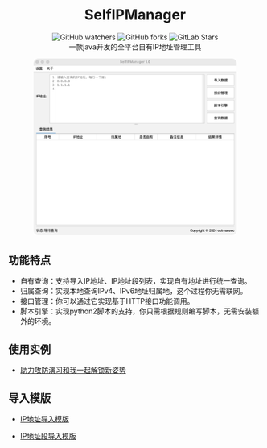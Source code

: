 <p align="center">
  <h1 align="center">SelfIPManager</h1>
  <div align="center">
    <img alt="GitHub watchers" src="https://img.shields.io/github/watchers/outmansec/SelfIPManager?style=flat-square">
    <img alt="GitHub forks" src="https://img.shields.io/github/forks/outmansec/SelfIPManager?style=flat-square">
    <img alt="GitLab Stars" src="https://img.shields.io/github/stars/outmansec/SelfIPManager.svg?style=flat-square">
  </div>
  <div align="center">一款java开发的全平台自有IP地址管理工具</div>
  <div align="center">
    
  </div>
</p>

<div align=center><img src="./img/gui.png" width="80%" /></div>

## 功能特点
- 自有查询：支持导入IP地址、IP地址段列表，实现自有地址进行统一查询。
- 归属查询：实现本地查询IPv4、IPv6地址归属地，这个过程你无需联网。
- 接口管理：你可以通过它实现基于HTTP接口功能调用。
- 脚本引擎：实现python2脚本的支持，你只需根据规则编写脚本，无需安装额外的环境。
  
## 使用实例

- [助力攻防演习和我一起解锁新姿势](https://markdown.com.cn)

## 导入模版

- [IP地址导入模版](https://github.com/outmansec/SelfIPManager/blob/master/template/ip.csv)

- [IP地址段导入模版](https://github.com/outmansec/SelfIPManager/blob/master/template/subnet.csv)
